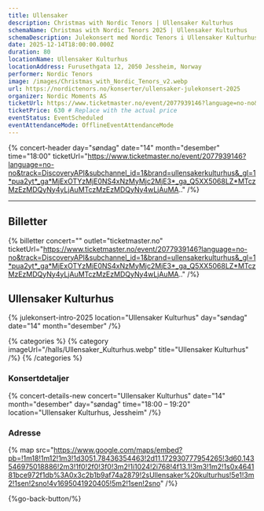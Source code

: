 ```yaml
---
title: Ullensaker
description: Christmas with Nordic Tenors | Ullensaker Kulturhus
schemaName: Christmas with Nordic Tenors 2025 | Ullensaker Kulturhus
schemaDescription: Julekonsert med Nordic Tenors i Ullensaker Kulturhus
date: 2025-12-14T18:00:00.000Z
duration: 80
locationName: Ullensaker Kulturhus
locationAddress: Furusethgata 12, 2050 Jessheim, Norway
performer: Nordic Tenors
image: /images/Christmas_with_Nordic_Tenors_v2.webp
url: https://nordictenors.no/konserter/ullensaker-julekonsert-2025
organizer: Nordic Moments AS
ticketUrl: https://www.ticketmaster.no/event/2077939146?language=no-no&track=DiscoveryAPI&subchannel_id=1&brand=ullensakerkulturhus&_gl=1*pua2yt*_ga*MjExOTYzMjE0NS4xNzMyMjc2MjE3*_ga_Q5XX5068LZ*MTczMzEzMDQyNy4yLjAuMTczMzEzMDQyNy4wLjAuMA..
ticketPrice: 630 # Replace with the actual price
eventStatus: EventScheduled
eventAttendanceMode: OfflineEventAttendanceMode
---
```


{% concert-header day="søndag" date="14" month="desember" time="18:00" ticketUrl="https://www.ticketmaster.no/event/2077939146?language=no-no&track=DiscoveryAPI&subchannel_id=1&brand=ullensakerkulturhus&_gl=1*pua2yt*_ga*MjExOTYzMjE0NS4xNzMyMjc2MjE3*_ga_Q5XX5068LZ*MTczMzEzMDQyNy4yLjAuMTczMzEzMDQyNy4wLjAuMA.." /%}

---

## Billetter

{% billetter concert="" outlet="ticketmaster.no" ticketUrl="https://www.ticketmaster.no/event/2077939146?language=no-no&track=DiscoveryAPI&subchannel_id=1&brand=ullensakerkulturhus&_gl=1*pua2yt*_ga*MjExOTYzMjE0NS4xNzMyMjc2MjE3*_ga_Q5XX5068LZ*MTczMzEzMDQyNy4yLjAuMTczMzEzMDQyNy4wLjAuMA.." /%}

## Ullensaker Kulturhus

{% julekonsert-intro-2025 location="Ullensaker Kulturhus" day="søndag" date="14" month="desember" /%}

{% categories %}
{% category imageUrl="/halls/Ullensaker_Kulturhus.webp" title="Ullensaker Kulturhus" /%}
{% /categories %}

### Konsertdetaljer

{% concert-details-new concert="Ullensaker Kulturhus" date="14" month="desember" day="søndag" time="18:00 – 19:20" location="Ullensaker Kulturhus, Jessheim" /%}

### Adresse

{% map src="https://www.google.com/maps/embed?pb=!1m18!1m12!1m3!1d3051.78436354463!2d11.172930777954265!3d60.143546975018886!2m3!1f0!2f0!3f0!3m2!1i1024!2i768!4f13.1!3m3!1m2!1s0x464181bce972f1db%3A0x3c2b1b9af74a2879!2sUllensaker%20kulturhus!5e1!3m2!1sen!2sno!4v1695041920405!5m2!1sen!2sno" /%}

{%go-back-button/%}
